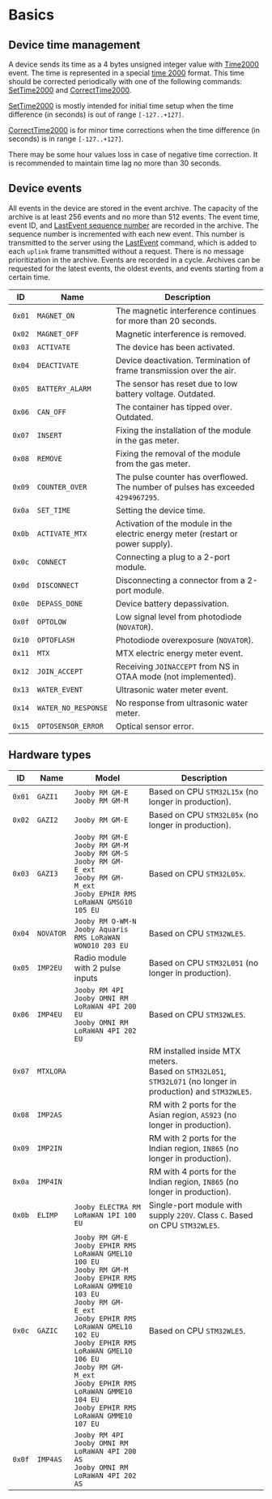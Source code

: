 # Basics

## Device time management

A device sends its time as a 4 bytes unsigned integer value with [Time2000](./commands/uplink/Time2000.md) event.
The time is represented in a special [time 2000](./types.md#time-2000) format.
This time should be corrected periodically with one of the following commands: [SetTime2000](./commands/SetTime2000.md) and [CorrectTime2000](./commands/CorrectTime2000.md).

[SetTime2000](./commands/SetTime2000.md) is mostly intended for initial time setup when the time difference (in seconds) is out of range `[-127..+127]`.

[CorrectTime2000](./commands/CorrectTime2000.md) is for minor time corrections when the time difference (in seconds) is in range `[-127..+127]`.

There may be some hour values loss in case of negative time correction.
It is recommended to maintain time lag no more than 30 seconds.


## Device events

All events in the device are stored in the event archive.
The capacity of the archive is at least 256 events and no more than 512 events.
The event time, event ID, and [LastEvent sequence number](./commands/uplink/LastEvent.md#sequence-number) are recorded in the archive.
The sequence number is incremented with each new event.
This number is transmitted to the server using the [LastEvent](./commands/uplink/LastEvent.md) command, which is added to each `uplink` frame transmitted without a request.
There is no message prioritization in the archive.
Events are recorded in a cycle.
Archives can be requested for the latest events, the oldest events, and events starting from a certain time.

| ID     | Name                | Description                                                                       |
| ------ | ------------------- | --------------------------------------------------------------------------------- |
| `0x01` | `MAGNET_ON`         | The magnetic interference continues for more than 20 seconds.                     |
| `0x02` | `MAGNET_OFF`        | Magnetic interference is removed.                                                 |
| `0x03` | `ACTIVATE`          | The device has been activated.                                                    |
| `0x04` | `DEACTIVATE`        | Device deactivation. Termination of frame transmission over the air.              |
| `0x05` | `BATTERY_ALARM`     | The sensor has reset due to low battery voltage. Outdated.                        |
| `0x06` | `CAN_OFF`           | The container has tipped over. Outdated.                                          |
| `0x07` | `INSERT`            | Fixing the installation of the module in the gas meter.                           |
| `0x08` | `REMOVE`            | Fixing the removal of the module from the gas meter.                              |
| `0x09` | `COUNTER_OVER`      | The pulse counter has overflowed. The number of pulses has exceeded `4294967295`. |
| `0x0a` | `SET_TIME`          | Setting the device time.                                                          |
| `0x0b` | `ACTIVATE_MTX`      | Activation of the module in the electric energy meter (restart or power supply).  |
| `0x0c` | `CONNECT`           | Connecting a plug to a 2-port module.                                             |
| `0x0d` | `DISCONNECT`        | Disconnecting a connector from a 2-port module.                                   |
| `0x0e` | `DEPASS_DONE`       | Device battery depassivation.                                                     |
| `0x0f` | `OPTOLOW`           | Low signal level from photodiode (`NOVATOR`).                                     |
| `0x10` | `OPTOFLASH`         | Photodiode overexposure (`NOVATOR`).                                              |
| `0x11` | `MTX`               | MTX electric energy meter event.                                                  |
| `0x12` | `JOIN_ACCEPT`       | Receiving `JOINACCEPT` from NS in OTAA mode (not implemented).                    |
| `0x13` | `WATER_EVENT`       | Ultrasonic water meter event.                                                     |
| `0x14` | `WATER_NO_RESPONSE` | No response from ultrasonic water meter.                                          |
| `0x15` | `OPTOSENSOR_ERROR`  | Optical sensor error.                                                             |


## Hardware types

<table>
    <thead>
        <tr>
            <th>ID</th>
            <th>Name</th>
            <th>Model</th>
            <th>Description</th>
        </tr>
    </thead>
    <tbody>
        <tr>
            <td><code>0x01</code></td>
            <td><code>GAZI1</code></td>
            <td>
                <code>Jooby RM GM-E</code> <br>
                <code>Jooby RM GM-M</code>
            </td>
            <td>Based on CPU <code>STM32L15x</code> (no longer in production).</td>
        </tr>
        <tr>
            <td><code>0x02</code></td>
            <td><code>GAZI2</code></td>
            <td>
                <code>Jooby RM GM-E</code>
            </td>
            <td>Based on CPU <code>STM32L05x</code> (no longer in production).</td>
        </tr>
        <tr>
            <td><code>0x03</code></td>
            <td><code>GAZI3</code></td>
            <td>
                <code>Jooby RM GM-E</code> <br>
                <code>Jooby RM GM-M</code> <br>
                <code>Jooby RM GM-S</code> <br>
                <code>Jooby RM GM-E_ext</code> <br>
                <code>Jooby RM GM-M_ext</code> <br>
                <code>Jooby EPHIR RMS LoRaWAN GMSG10 105 EU</code>
            </td>
            <td>Based on CPU <code>STM32L05x</code>.
            </td>
        </tr>
        <tr>
            <td><code>0x04</code></td>
            <td><code>NOVATOR</code></td>
            <td>
                <code>Jooby RM O-WM-N</code> <br>
                <code>Jooby Aquaris RMS LoRaWAN WONO10 203 EU</code>
            </td>
            <td>Based on CPU <code>STM32WLE5</code>.</td>
        </tr>
        <tr>
            <td><code>0x05</code></td>
            <td><code>IMP2EU</code></td>
            <td>
                Radio module with 2 pulse inputs
            </td>
            <td>Based on CPU <code>STM32L051</code> (no longer in production).</td>
        </tr>
        <tr>
            <td><code>0x06</code></td>
            <td><code>IMP4EU</code></td>
            <td>
                <code>Jooby RM 4PI</code> <br>
                <code>Jooby OMNI RM LoRaWAN 4PI 200 EU</code> <br>
                <code>Jooby OMNI RM LoRaWAN 4PI 202 EU</code>
            </td>
            <td>Based on CPU <code>STM32WLE5</code>.</td>
        </tr>
        <tr>
            <td><code>0x07</code></td>
            <td><code>MTXLORA</code></td>
            <td></td>
            <td>
                RM installed inside MTX meters. <br>
                Based on <code>STM32L051</code>, <code>STM32L071</code> (no longer in production) and <code>STM32WLE5</code>.
            </td>
        </tr>
        <tr>
            <td><code>0x08</code></td>
            <td><code>IMP2AS</code></td>
            <td></td>
            <td>RM with 2 ports for the Asian region, <code>AS923</code> (no longer in production).</td>
        </tr>
        <tr>
            <td><code>0x09</code></td>
            <td><code>IMP2IN</code></td>
            <td></td>
            <td>RM with 2 ports for the Indian region, <code>IN865</code> (no longer in production).</td>
        </tr>
        <tr>
            <td><code>0x0a</code></td>
            <td><code>IMP4IN</code></td>
            <td></td>
            <td>RM with 4 ports for the Indian region, <code>IN865</code> (no longer in production).</td>
        </tr>
        <tr>
            <td><code>0x0b</code></td>
            <td><code>ELIMP</code></td>
            <td>
                <code>Jooby ELECTRA RM LoRaWAN 1PI 100 EU</code>
            </td>
            <td>Single-port module with supply <code>220V</code>. Class <code>C</code>. Based on CPU <code>STM32WLE5</code>.</td>
        </tr>
        <tr>
            <td><code>0x0c</code></td>
            <td><code>GAZIC</code></td>
            <td>
                <code>Jooby RM GM-E</code> <br>
                <code>Jooby EPHIR RMS LoRaWAN GMEL10 100 EU</code> <br>
                <code>Jooby RM GM-M</code> <br>
                <code>Jooby EPHIR RMS LoRaWAN GMME10 103 EU</code> <br>
                <code>Jooby RM GM-E_ext</code> <br>
                <code>Jooby EPHIR RMS LoRaWAN GMEL10 102 EU</code> <br>
                <code>Jooby EPHIR RMS LoRaWAN GMEL10 106 EU</code> <br>
                <code>Jooby RM GM-M_ext</code> <br>
                <code>Jooby EPHIR RMS LoRaWAN GMME10 104 EU</code> <br>
                <code>Jooby EPHIR RMS LoRaWAN GMME10 107 EU</code>
            </td>
            <td>Based on CPU <code>STM32WLE5</code>.</td>
        </tr>
        <tr>
            <td><code>0x0f</code></td>
            <td><code>IMP4AS</code></td>
            <td>
                <code>Jooby RM 4PI</code> <br>
                <code>Jooby OMNI RM LoRaWAN 4PI 200 AS</code> <br>
                <code>Jooby OMNI RM LoRaWAN 4PI 202 AS</code>
            </td>
        </tr>
    </tbody>
</table>
